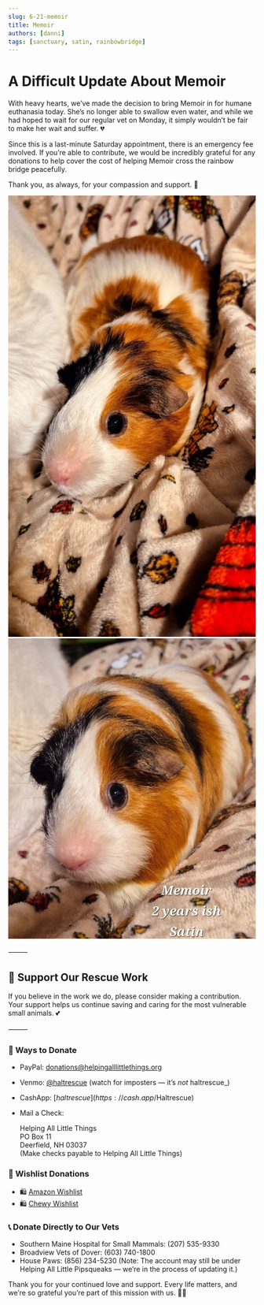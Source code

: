 ```yaml
---
slug: 6-21-memoir
title: Memoir
authors: [danni]
tags: [sanctuary, satin, rainbowbridge]
---
```


# A Difficult Update About Memoir

With heavy hearts, we’ve made the decision to bring Memoir in for humane euthanasia today. She’s no longer able to swallow even water, and while we had hoped to wait for our regular vet on Monday, it simply wouldn’t be fair to make her wait and suffer. 💔

<!-- truncate -->

Since this is a last-minute Saturday appointment, there is an emergency fee involved. If you’re able to contribute, we would be incredibly grateful for any donations to help cover the cost of helping Memoir cross the rainbow bridge peacefully.

Thank you, as always, for your compassion and support. 💛

![Memoir](memoir.jpg)
![Memoir](memoir2.jpg)

⸻

## 🙏  Support Our Rescue Work

If you believe in the work we do, please consider making a contribution.
Your support helps us continue saving and caring for the most vulnerable small animals. 💕

⸻

### 💸  Ways to Donate
 - PayPal: donations@helpingalllittlethings.org
 - Venmo: [@haltrescue](https://account.venmo.com/u/haltrescue) (watch for imposters — it’s _not_ haltrescue_)
 - CashApp: [$haltrescue](https://cash.app/$Haltrescue)
 - Mail a Check:  
  
    Helping All Little Things    
    PO Box 11    
    Deerfield, NH 03037    
    (Make checks payable to Helping All Little Things)    


### 🛒 Wishlist Donations
 - 🛍️ [Amazon Wishlist](https://tinyurl.com/HALT-Amazon-Wishlist)
 - 🛍️ [Chewy Wishlist](https://tinyurl.com/HALT-Chewy-Wishlist)


### 📞 Donate Directly to Our Vets
 - Southern Maine Hospital for Small Mammals: (207) 535-9330
 - Broadview Vets of Dover: (603) 740-1800
 - House Paws: (856) 234-5230
(Note: The account may still be under Helping All Little Pipsqueaks — we’re in the process of updating it.)

Thank you for your continued love and support.
Every life matters, and we’re so grateful you’re part of this mission with us. 🐹💕

